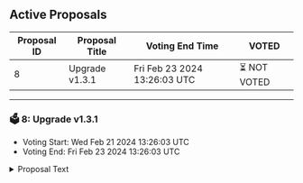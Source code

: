 ## Active Proposals

| Proposal ID | Proposal Title | Voting End Time | VOTED |
|-------------|----------------|-----------------|-------|
| 8 | Upgrade v1.3.1 | Fri Feb 23 2024 13:26:03 UTC | ⏳ NOT VOTED |

---

### 🗳 8: Upgrade v1.3.1
- Voting Start: Wed Feb 21 2024 13:26:03 UTC
- Voting End: Fri Feb 23 2024 13:26:03 UTC

<details>
<summary>Proposal Text</summary>
 
**Enhancement of Token Economics and 100M C4E Token Burn Prior to Listing**

This initiative aims to refine the tokenomics of C4E, reducing the Fully Diluted Valuation (FDV) by burning 100M C4E to bolster the project's position for its upcoming listing. We propose a series of strategic adjustments to the token distribution and vesting strategies, enhancing the project's economic structure and attractiveness to future investors.

**Proposed Actions:**

1. Adjustment of Strategic Reserve:

- Strategic Reserve Short Term Round Pool: We recommend reducing the *Strategic Reserve Short Term Round Pool* by 20 million C4E to better align our token distribution with our long-term vision. Concurrently, this pool will be renamed to *Marketing Pool* to more accurately reflect its intended use.

- Renaming Strategic Reserve: Transition the naming of the *Strategic Reserve pool* to *Grants/Ecosystem Growth,*reflecting a broadened focus on supporting ecosystem development and growth initiatives.

2. Token Transfer for Liquidity: To ensure adequate liquidity upon listing, we propose transferring 10 million C4E from the Strategic Reserve Short Term account to the Liquidity Pool account. This will provide a robust foundation for CEX/DEX liquidity.

3. Token Burn Initiative: We plan to burn the surplus tokens in the Strategic Reserve account, leaving a total of 50 million C4E. This action is aimed at decreasing the total token supply,potentially increasing the token's value for current holders.

4. Consolidation of Funding Rounds: The Validator and VC round pools will be merged into the Seed round pool, simplifying our funding structure.

5. Revision of Vesting Terms All Rounds:

- Modify the vesting conditions for the Validator and VC round pools. The new terms will offer 8% of tokens freely available at launch, a shortened lockup period of 4 months, and an accelerated vesting period of 10 months.

- Private Round Adjustment: 11M C4E with an initial release of 15%, lockup for 2 months, and a vesting period of 7 months.

- Public Round Adjustment: 6M C4E with an initial release of 20%, lockup for 1 month, and a vesting period of 5 months.

6. Community Pool Reallocation: The allocation to the community pool will be reduced from 100 million to 40 million C4E, allowing for a strategic redistribution of resources essential for the project's longevity and prosperity.

7. Initial Circulating Supply Adjustment: Lowering the initial circulating supply without liquidity bello 10M C4E, refining our market entry strategy and enhancing token value prospects for early adopters and stakeholders.

8. Technical migration of private and public Round pools to multisig account 2/3 c4e1p0smw03cwhqn05fkalfpcr0ngqv5jrpnx2cp54. The reason is the technical flexibility of token allocation for IDOs and token sales. Unsold tokens will be transferred to the liquidity pool for a future DEX/CEX LP build.

**Justification:**

The proposed strategic adjustments to the token economy are designed to enhance the project's appeal and market readiness while ensuring a fair and sustainable approach to token distribution. These measures aim to increase confidence and support among our community and investors, laying a strong foundation for C4E's future success.

**Tests conducted:**

- Simulation tests

- Performance/stability tests

- Manual E2E tests

- Automatic E2E tests

- Unit tests

**Details of Upgrade**

The proposal is for an upgrade in block **7372232** to be held on **28.02.2024 14:00 UTC**. Remember that block times have a lot of variability, so keep an eye on the time. The update is expected to take approximately 15 minutes during which there will be no activity on the network.
</details>
